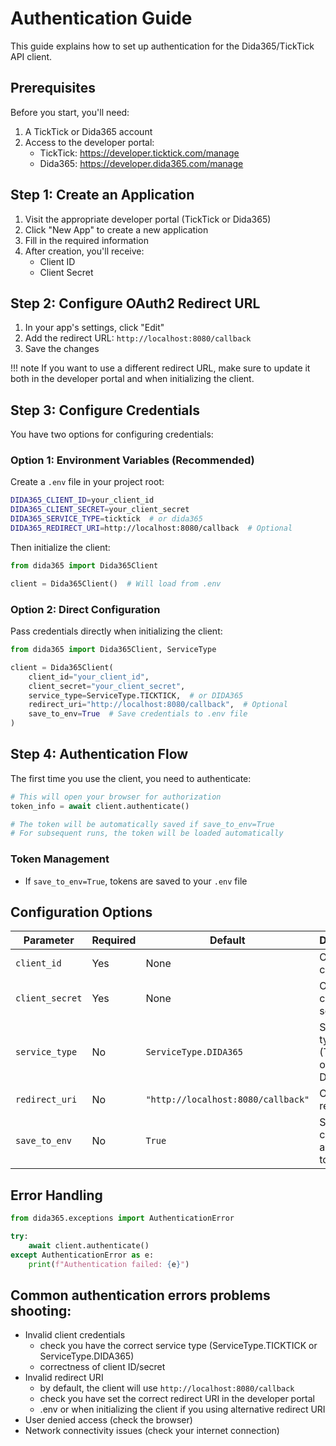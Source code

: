 # Authentication Guide

This guide explains how to set up authentication for the Dida365/TickTick API client.

## Prerequisites

Before you start, you'll need:

1. A TickTick or Dida365 account
2. Access to the developer portal:
    - TickTick: <https://developer.ticktick.com/manage>
    - Dida365: <https://developer.dida365.com/manage>

## Step 1: Create an Application

1. Visit the appropriate developer portal (TickTick or Dida365)
2. Click "New App" to create a new application
3. Fill in the required information
4. After creation, you'll receive:
    - Client ID
    - Client Secret

## Step 2: Configure OAuth2 Redirect URL

1. In your app's settings, click "Edit"
2. Add the redirect URL: `http://localhost:8080/callback`
3. Save the changes

!!! note
    If you want to use a different redirect URL, make sure to update it both in the developer portal and when initializing the client.

## Step 3: Configure Credentials

You have two options for configuring credentials:

### Option 1: Environment Variables (Recommended)

Create a `.env` file in your project root:
```bash
DIDA365_CLIENT_ID=your_client_id
DIDA365_CLIENT_SECRET=your_client_secret
DIDA365_SERVICE_TYPE=ticktick  # or dida365
DIDA365_REDIRECT_URI=http://localhost:8080/callback  # Optional
```

Then initialize the client:
```python
from dida365 import Dida365Client

client = Dida365Client()  # Will load from .env
```

### Option 2: Direct Configuration

Pass credentials directly when initializing the client:
```python
from dida365 import Dida365Client, ServiceType

client = Dida365Client(
    client_id="your_client_id",
    client_secret="your_client_secret",
    service_type=ServiceType.TICKTICK,  # or DIDA365
    redirect_uri="http://localhost:8080/callback",  # Optional
    save_to_env=True  # Save credentials to .env file
)
```

## Step 4: Authentication Flow

The first time you use the client, you need to authenticate:

```python
# This will open your browser for authorization
token_info = await client.authenticate()

# The token will be automatically saved if save_to_env=True
# For subsequent runs, the token will be loaded automatically
```

### Token Management

- If `save_to_env=True`, tokens are saved to your `.env` file

## Configuration Options

| Parameter       | Required | Default                            | Description                         |
| --------------- | -------- | ---------------------------------- | ----------------------------------- |
| `client_id`     | Yes      | None                               | OAuth2 client ID                    |
| `client_secret` | Yes      | None                               | OAuth2 client secret                |
| `service_type`  | No       | `ServiceType.DIDA365`              | Service type (TICKTICK or DIDA365)  |
| `redirect_uri`  | No       | `"http://localhost:8080/callback"` | OAuth2 redirect URI                 |
| `save_to_env`   | No       | `True`                             | Save credentials and tokens to .env |

## Error Handling

```python
from dida365.exceptions import AuthenticationError

try:
    await client.authenticate()
except AuthenticationError as e:
    print(f"Authentication failed: {e}")
```

## Common authentication errors problems shooting:
    
  - Invalid client credentials 
      - check you have the correct service type (ServiceType.TICKTICK or ServiceType.DIDA365)
      - correctness of client ID/secret
  - Invalid redirect URI 
      - by default, the client will use `http://localhost:8080/callback`
      - check you have set the correct redirect URI in the developer portal 
      -  .env or when initializing the client if you using alternative redirect URI
  - User denied access (check the browser)
  - Network connectivity issues (check your internet connection)